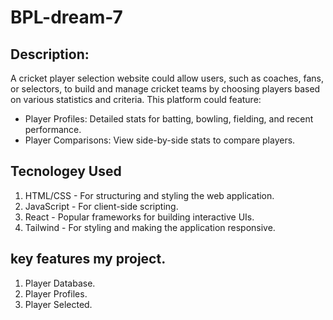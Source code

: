 # BPL-dream-7
## Description:
A cricket player selection website could allow users, such as coaches, fans, or selectors, to build and manage cricket teams by choosing players based on various statistics and criteria. This platform could feature:
- Player Profiles: Detailed stats for batting, bowling, fielding, and recent performance.
- Player Comparisons: View side-by-side stats to compare players.

## Tecnologey Used
1. HTML/CSS - For structuring and styling the web application.
2. JavaScript - For client-side scripting.
3. React - Popular frameworks for building interactive UIs.
4. Tailwind - For styling and making the application responsive.


## key features my project.
1. Player Database.
2. Player Profiles.
3. Player Selected.